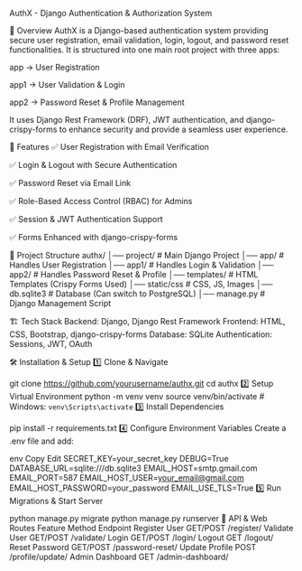 AuthX - Django Authentication & Authorization System


📌 Overview
AuthX is a Django-based authentication system providing secure user registration, email validation, login, logout, and password reset functionalities. It is structured into one main root project with three apps:

app → User Registration

app1 → User Validation & Login

app2 → Password Reset & Profile Management

It uses Django Rest Framework (DRF), JWT authentication, and django-crispy-forms to enhance security and provide a seamless user experience.

🚀 Features
✅ User Registration with Email Verification

✅ Login & Logout with Secure Authentication

✅ Password Reset via Email Link

✅ Role-Based Access Control (RBAC) for Admins

✅ Session & JWT Authentication Support

✅ Forms Enhanced with django-crispy-forms

📂 Project Structure
authx/
│── project/         # Main Django Project
│── app/           # Handles User Registration
│── app1/          # Handles Login & Validation
│── app2/          # Handles Password Reset & Profile
│── templates/     # HTML Templates (Crispy Forms Used)
│── static/css      # CSS, JS, Images
│── db.sqlite3     # Database (Can switch to PostgreSQL)
│── manage.py      # Django Management Script

🏗 Tech Stack
Backend: Django, Django Rest Framework
Frontend: HTML, CSS, Bootstrap, django-crispy-forms
Database: SQLite 
Authentication: Sessions, JWT, OAuth

🛠 Installation & Setup
1️⃣ Clone & Navigate

git clone https://github.com/yourusername/authx.git
cd authx
2️⃣ Setup Virtual Environment
python -m venv venv
source venv/bin/activate  # Windows: `venv\Scripts\activate`
3️⃣ Install Dependencies

pip install -r requirements.txt
4️⃣ Configure Environment Variables
Create a .env file and add:

env
Copy
Edit
SECRET_KEY=your_secret_key
DEBUG=True
DATABASE_URL=sqlite:///db.sqlite3
EMAIL_HOST=smtp.gmail.com
EMAIL_PORT=587
EMAIL_HOST_USER=your_email@gmail.com
EMAIL_HOST_PASSWORD=your_password
EMAIL_USE_TLS=True
5️⃣ Run Migrations & Start Server

python manage.py migrate
python manage.py runserver
🔑 API & Web Routes
Feature	Method	Endpoint
Register User	GET/POST	/register/
Validate User	GET/POST	/validate/
Login	GET/POST	/login/
Logout	GET	/logout/
Reset Password	GET/POST	/password-reset/
Update Profile	POST	/profile/update/
Admin Dashboard	GET	/admin-dashboard/
